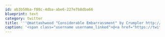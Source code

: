 ```yaml
---
id: ab3b50ba-f08c-4dba-abe6-227e7b8dba66
blueprint: text
category: twitter
title: '''@mattashwood "Considerable Embarrassment" by Crumpler http://j.mp/jiEPnh @_ds has my old one.'
caption: '<span class="username username_linked">@<a href="https://twitter.com/mattashwood" title="Matt Ashwood">mattashwood</a></span> "Considerable Embarrassment" by Crumpler http://j.mp/jiEPnh <span class="username username_linked">@<a href="https://twitter.com/_ds" title="Dustin Senos">_ds</a></span> has my old one.'
---
```

